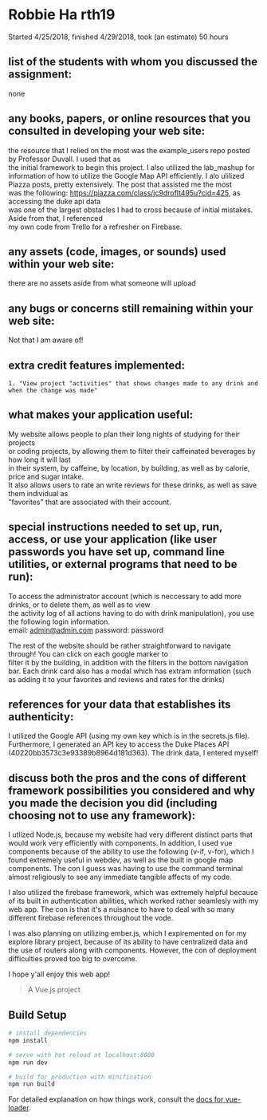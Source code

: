 Robbie Ha rth19
=======
Started 4/25/2018, finished 4/29/2018, took (an estimate) 50 hours


## list of the students with whom you discussed the assignment:  
none

## any books, papers, or online resources that you consulted in developing your web site:  
the resource that I relied on the most was the example_users repo posted by Professor Duvall. I used that as  
the initial framework to begin this project. I also utilized the lab_mashup for information of how to utilize the 
Google Map API efficiently. I alo ulilized Piazza posts, pretty extensively. The post that assisted me the most  
was the following: https://piazza.com/class/jc9droflt495u?cid=425, as accessing the duke api data  
was one of the largest obstacles I had to cross because of initial mistakes. Aside from that, I referenced  
my own code from Trello for a refresher on Firebase.


## any assets (code, images, or sounds) used within your web site:  
there are no assets aside from what someone will upload

## any bugs or concerns still remaining within your web site:  
Not that I am aware of!
## extra credit features implemented: 
    1. "View project "activities" that shows changes made to any drink and when the change was made"

## what makes your application useful:  
My website allows people to plan their long nights of studying for their projects  
or coding projects, by allowing them to filter their caffeinated beverages by how long it will last  
in their system, by caffeine, by location, by building, as well as by calorie, price and sugar intake.  
It also allows users to rate an write reviews for these drinks, as well as save them individual as  
"favorites" that are associated with their account.

## special instructions needed to set up, run, access, or use your application (like user passwords you have set up, command line utilities, or external programs that need to be run):

To access the administrator account (which is neccessary to add more drinks, or to delete them, as well as to view  
the activity log of all actions having to do with drink manipulation), you use the following login information.  
email: admin@admin.com
password: password

The rest of the website should be rather straightforward to navigate through! You can click on each google marker to  
filter it by the building, in addition with the filters in the bottom navigation bar. Each drink card also has a modal which has extram information (such as adding it to your favorites and reviews and rates for the drinks)

## references for your data that establishes its authenticity:

I utilized the Google API (using my own key which is in the secrets.js file). Furthermore, I generated an API key to access
the Duke Places API (40220bb3573c3e93389b8964d181d363). The drink data, I entered myself!

## discuss both the pros and the cons of different framework possibilities you considered and why you made the decision you did (including choosing not to use any framework):

I utlized Node.js, because my website had very different distinct parts that would work very efficiently with components. In addition, I used vue components because of the ability to use the following (v-if, v-for), which I found extremely useful in webdev, as well as the built in google map components. The con I guess was having to use the command terminal almost religiously to see any immediate tangible affects of my code.

I also utilized the firebase framework, which was extremely helpful because of its built in authentication abilities, which worked rather seamlesly with my web app. The con is that it's a nuisance to have to deal with so many different firebase references throughout the vode.

I was also planning on utilizing ember.js, which I expiremented on for my explore library project, because of its ability to have centralized data and the use of routers along with components. However, the con of deployment difficulties proved too big to overcome. 

I hope y'all enjoy this web app!

> A Vue.js project

## Build Setup

``` bash
# install dependencies
npm install

# serve with hot reload at localhost:8080
npm run dev

# build for production with minification
npm run build
```

For detailed explanation on how things work, consult the [docs for vue-loader](http://vuejs.github.io/vue-loader).
